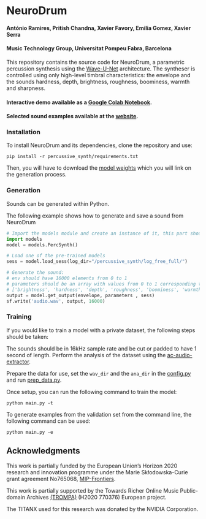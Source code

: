 <h1>NeuroDrum</h1>

<h4>António Ramires, Pritish Chandna, Xavier Favory, Emilia Gomez, Xavier Serra</h4>

<h4>Music Technology Group, Universitat Pompeu Fabra, Barcelona</h4>

This repository contains the source code for NeuroDrum, a parametric percussion synthesis using the [Wave-U-Net](https://github.com/f90/Wave-U-Net) architecture. The syntheser is controlled using only high-level timbral characteristics: the envelope and the sounds hardness, depth, brightness, roughness, boominess, warmth and sharpness. 

#### Interactive demo available as a [Google Colab Notebook](https://colab.research.google.com/drive/1NHZjbzBNNg_5F3xZbuLXlxRt5k-aFnwf).

#### Selected sound examples available at the [website](https://pc2752.github.io/percussive_synth/).

<h3>Installation</h3>
To install NeuroDrum and its dependencies, clone the repository and use: 
<pre><code>pip install -r percussive_synth/requirements.txt </code></pre>

Then, you will have to download the [model weights](https://drive.google.com/drive/folders/17UqC3jV6eULVNoanSKAMVAYJ9UYfJy2N?usp=sharing) which you will link on the generation process. 

<h3>Generation</h3>

Sounds can be generated within Python. 

The following example shows how to generate and save a sound from NeuroDrum
```python
# Import the models module and create an instance of it, this part should only be ran once
import models
model = models.PercSynth()

# Load one of the pre-trained models
sess = model.load_sess(log_dir="/percussive_synth/log_free_full/")

# Generate the sound:
# env should have 16000 elements from 0 to 1
# parameters should be an array with values from 0 to 1 corresponding to each of the following features:
# ['brightness', 'hardness', 'depth', 'roughness', 'boominess', 'warmth', 'sharpness']
output = model.get_output(envelope, parameters , sess)
sf.write('audio.wav', output, 16000)
```

<h3>Training</h3>

If you would like to train a model with a private dataset, the following steps should be taken:

The sounds should be in 16kHz sample rate and be cut or padded to have 1 second of length.
Perform the analysis of the dataset using the [ac-audio-extractor](https://github.com/AudioCommons/ac-audio-extractor).

Prepare the data for use, set the `wav_dir` and the `ana_dir` in the [config.py](config.py) and run [prep_data.py](prep_data.py).

Once setup, you can run the following command to train the model: 
<pre><code>python main.py -t</code></pre>

To generate examples from the validation set from the command line, the following command can be used:

```
python main.py -e
```


<h2>Acknowledgments</h2>
This work is partially funded by the European Union’s Horizon 2020 research and innovation programme under the Marie Skłodowska-Curie grant agreement No765068, <a href="https://mip-frontiers.eu/" rel="nofollow">MIP-Frontiers</a>.

This work is partially supported by the Towards Richer Online Music Public-domain Archives <a href="https://trompamusic.eu/" rel="nofollow">(TROMPA)</a> (H2020 770376) European project.

The TITANX used for this research was donated by the NVIDIA Corporation. 
